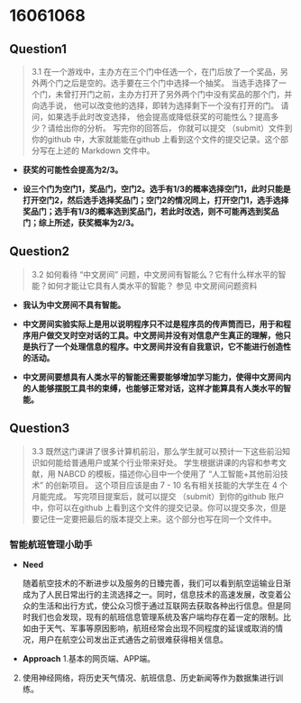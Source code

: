 # 16061068

## Question1
>3.1 在一个游戏中，主办方在三个门中任选一个，在门后放了一个奖品，另外两个门之后是空的。选手要在三个门中选择一个抽奖。 当选手选择了一个门，未曾打开门之前，主办方打开了另外两个门中没有奖品的那个门，并向选手说， 他可以改变他的选择，即转为选择剩下一个没有打开的门。 请问，如果选手此时改变选择， 他会提高或降低获奖的可能性么？提高多少？请给出你的分析。 写完你的回答后， 你就可以提交 （submit）文件到你的github 中，大家就能能在github 上看到这个文件的提交记录。这个部分写在上述的 Markdown 文件中。  

+ **获奖的可能性会提高为2/3。**  


+ **设三个门为空门1，奖品门，空门2。选手有1/3的概率选择空门1，此时只能是打开空门2，然后选手选择奖品门；空门2的情况同上，打开空门1，选手选择奖品门；选手有1/3的概率选到奖品门，若此时改选，则不可能再选到奖品门；综上所述，获奖概率为2/3。**

## Question2
>3.2 如何看待 “中文房间” 问题，中文房间有智能么？它有什么样水平的智能？如何才能让它具有人类水平的智能？ 参见 中文房间问题资料  

+ **我认为中文房间不具有智能。**     


+ **中文房间实验实际上是用以说明程序只不过是程序员的传声筒而已，用于和程序用户做交叉时空对话的工具。中文房间并没有对信息产生真正的理解，他只是执行了一个处理信息的程序。中文房间并没有自我意识，它不能进行创造性的活动。**    


+ **中文房间要想具有人类水平的智能还需要能够增加学习能力，使得中文房间内的人能够摆脱工具书的束缚，也能够正常对话，这样才能算具有人类水平的智能。**   


## Question3
>3.3 既然这门课讲了很多计算机前沿，那么学生就可以预计一下这些前沿知识如何能给普通用户或某个行业带来好处。 学生根据讲课的内容和参考文献，用 NABCD 的模板，描述你心目中一个使用了 “人工智能+其他前沿技术” 的创新项目。 这个项目应该是由 7 - 10 名有相关技能的大学生在 4 个月能完成。 写完项目提案后，就可以提交 （submit）到你的github 账户中，你可以在github 上看到这个文件的提交记录。你可以提交多次，但是要记住一定要把最后的版本提交上来。这个部分也写在同一个文件中。

### 智能航班管理小助手

+ **Need**  

    随着航空技术的不断进步以及服务的日臻完善，我们可以看到航空运输业日渐成为了人民日常出行的主流选择之一。同时，信息技术的高速发展，改变着公众的生活和出行方式，使公众习惯于通过互联网去获取各种出行信息。但是同时我们也会发现，现有的航班信息管理系统及客户端均存在着一定的限制。比如由于天气、军事等原因影响，航班经常会出现不同程度的延误或取消的情况，用户在航空公司发出正式通告之前很难获得相关信息。  

+ **Approach**
1.基本的网页端、APP端。
2. 使用神经网络，将历史天气情况、航班信息、历史新闻等作为数据集进行训练。


 
 
 
 
